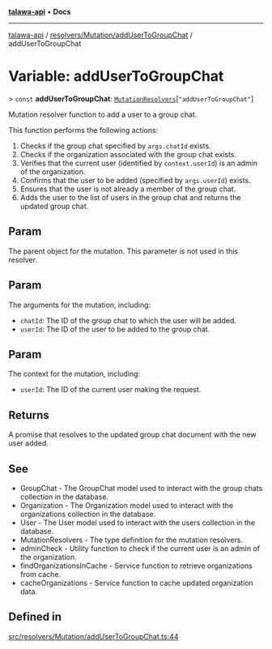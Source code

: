 [**talawa-api**](../../../../README.md) • **Docs**

***

[talawa-api](../../../../modules.md) / [resolvers/Mutation/addUserToGroupChat](../README.md) / addUserToGroupChat

# Variable: addUserToGroupChat

\> `const` **addUserToGroupChat**: [`MutationResolvers`](../../../../types/generatedGraphQLTypes/type-aliases/MutationResolvers.md)\[`"addUserToGroupChat"`\]

Mutation resolver function to add a user to a group chat.

This function performs the following actions:
1. Checks if the group chat specified by `args.chatId` exists.
2. Checks if the organization associated with the group chat exists.
3. Verifies that the current user (identified by `context.userId`) is an admin of the organization.
4. Confirms that the user to be added (specified by `args.userId`) exists.
5. Ensures that the user is not already a member of the group chat.
6. Adds the user to the list of users in the group chat and returns the updated group chat.

## Param

The parent object for the mutation. This parameter is not used in this resolver.

## Param

The arguments for the mutation, including:
  - `chatId`: The ID of the group chat to which the user will be added.
  - `userId`: The ID of the user to be added to the group chat.

## Param

The context for the mutation, including:
  - `userId`: The ID of the current user making the request.

## Returns

A promise that resolves to the updated group chat document with the new user added.

## See

 - GroupChat - The GroupChat model used to interact with the group chats collection in the database.
 - Organization - The Organization model used to interact with the organizations collection in the database.
 - User - The User model used to interact with the users collection in the database.
 - MutationResolvers - The type definition for the mutation resolvers.
 - adminCheck - Utility function to check if the current user is an admin of the organization.
 - findOrganizationsInCache - Service function to retrieve organizations from cache.
 - cacheOrganizations - Service function to cache updated organization data.

## Defined in

[src/resolvers/Mutation/addUserToGroupChat.ts:44](https://github.com/PalisadoesFoundation/talawa-api/blob/790ab2939a7c80eb0ff31afd318f8889a001f225/src/resolvers/Mutation/addUserToGroupChat.ts#L44)
